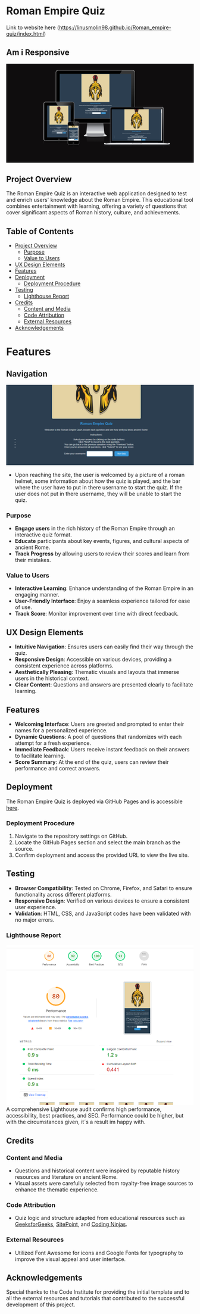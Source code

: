 # Roman Empire Quiz
Link to website here (https://linusmolin98.github.io/Roman_empire-quiz/index.html)

## Am i Responsive 
![Am i Responsive](screenshots/Am_i_resp.png)

## Project Overview
The Roman Empire Quiz is an interactive web application designed to test and enrich users' knowledge about the Roman Empire. This educational tool combines entertainment with learning, offering a variety of questions that cover significant aspects of Roman history, culture, and achievements.

## Table of Contents
- [Project Overview](#project-overview)
  - [Purpose](#purpose)
  - [Value to Users](#value-to-users)
- [UX Design Elements](#ux-design-elements)
- [Features](#features)
- [Deployment](#deployment)
  - [Deployment Procedure](#deployment-procedure)
- [Testing](#testing)
  - [Lighthouse Report](#lighthouse-report)
- [Credits](#credits)
  - [Content and Media](#content-and-media)
  - [Code Attribution](#code-attribution)
  - [External Resources](#external-resources)
- [Acknowledgements](#acknowledgements)

# Features 

## Navigation
![When reaching site](screenshots/reachingthesite.png)
- Upon reaching the site, the user is welcomed by a picture of a roman helmet, some information about how the quiz is played, and the bar where the user have to put in there username to start the quiz. If the user does not put in there username, they will be unable to start the quiz.

### Purpose
- **Engage users** in the rich history of the Roman Empire through an interactive quiz format.
- **Educate** participants about key events, figures, and cultural aspects of ancient Rome.
- **Track Progress** by allowing users to review their scores and learn from their mistakes.

### Value to Users
- **Interactive Learning**: Enhance understanding of the Roman Empire in an engaging manner.
- **User-Friendly Interface**: Enjoy a seamless experience tailored for ease of use.
- **Track Score**: Monitor improvement over time with direct feedback.

## UX Design Elements
- **Intuitive Navigation**: Ensures users can easily find their way through the quiz.
- **Responsive Design**: Accessible on various devices, providing a consistent experience across platforms.
- **Aesthetically Pleasing**: Thematic visuals and layouts that immerse users in the historical context.
- **Clear Content**: Questions and answers are presented clearly to facilitate learning.

## Features
- **Welcoming Interface**: Users are greeted and prompted to enter their names for a personalized experience.
- **Dynamic Questions**: A pool of questions that randomizes with each attempt for a fresh experience.
- **Immediate Feedback**: Users receive instant feedback on their answers to facilitate learning.
- **Score Summary**: At the end of the quiz, users can review their performance and correct answers.

## Deployment
The Roman Empire Quiz is deployed via GitHub Pages and is accessible [here](https://linusmolin98.github.io/Roman_empire-quiz/).

### Deployment Procedure
1. Navigate to the repository settings on GitHub.
2. Locate the GitHub Pages section and select the main branch as the source.
3. Confirm deployment and access the provided URL to view the live site.

## Testing
- **Browser Compatibility**: Tested on Chrome, Firefox, and Safari to ensure functionality across different platforms.
- **Responsive Design**: Verified on various devices to ensure a consistent user experience.
- **Validation**: HTML, CSS, and JavaScript codes have been validated with no major errors.

### Lighthouse Report
![Lighthouse](screenshots/lighthouse2.png)
A comprehensive Lighthouse audit confirms high performance, accessibility, best practices, and SEO. Performance could be higher, but with the circumstances given, it´s a result im happy with. 

## Credits

### Content and Media
- Questions and historical content were inspired by reputable history resources and literature on ancient Rome.
- Visual assets were carefully selected from royalty-free image sources to enhance the thematic experience.

### Code Attribution
- Quiz logic and structure adapted from educational resources such as [GeeksforGeeks](https://www.geeksforgeeks.org/how-to-create-a-simple-javascript-quiz/), [SitePoint](https://www.sitepoint.com/simple-javascript-quiz/), and [Coding Ninjas](https://www.codingninjas.com/studio/library/how-to-create-a-javascript-quiz-code).

### External Resources
- Utilized Font Awesome for icons and Google Fonts for typography to improve the visual appeal and user interface.

## Acknowledgements
Special thanks to the Code Institute for providing the initial template and to all the external resources and tutorials that contributed to the successful development of this project.
